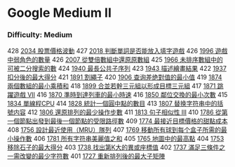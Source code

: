 # Google Medium II

### Difficulty: Medium

428 [2034 股票價格波動](./Google/2034.md) 
427 [2018 判斷單詞是否能放入填字遊戲](./Google/2018.md) 
426 [1996 遊戲中弱角色的數量](./Google/1996.md) 
426 [2007 從雙倍數組中還原原數組](./Google/2077.md) 
425 [1966 未排序數組中的可被二分搜索的數](./Google/1966.md) 
424 [1940 最長公共子序列](./Google/1940.md) 
423 [1943 描述繪畫結果](./Google/1943.md) 
422 [1937 扣分後的最大得分](./Google/1937.md) 
421 [1891 割繩子](./Google/1891.md) 
420 [1906 查询差绝對值的最小值](./Google/1906.md) 
419 [1874 兩個數組的最小乘積和](./Google/1874.md) 
418 [1899 合並若幹三元組以形成目標三元組](./Google/1899.md) 
417 [1871 跳躍遊戲 VII](./Google/1871.md) 
416 [1870 準時到達列車的最小時速](./Google/1870.md) 
416 [1850 鄰位交換的最小次數](./Google/1850.md) 
415 [1834 單線程CPU](./Google/1834.md) 
414 [1828 統計一個圓中點的數目](./Google/1828.md) 
413 [1807 替换字符串中的括號内容](./Google/1807.md) 412 [1806 還原排列的最少操作步數](./Google/1806.md) 
411 [1813 句子相似性 III](./Google/1813.md) 
410 [1786 從第一個節點出發到最後一個節點的受限路徑數](./Google/1786.md) 
409 [1774 最接近目標價格的甜點成本](./Google/1774.md) 
408 [1756 設計最近使用（MRU）隊列](./Google/1756.md) 
407 [1769 移動所有球到每个盒子所需的最小操作數](./Google/1769.md) 
406 [1781 所有字符串美麗值之和](./Google/1781.md) 
405 [1765 地圖中的最高點](./Google/1765.md) 
404 [1753 移除石子的最大得分](./Google/1753.md) 
403 [1738 找出第K大的異或座標值](./Google/1738.md) 
402 [1737 滿足三條件之一需改變的最少字符數](./Google/1737.md) 
401 [1727 重新排列後的最大子矩陣](./Google/1727.md) 